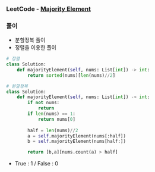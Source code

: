 ### LeetCode - [Majority Element](https://leetcode.com/problems/majority-element/)

### 풀이

* 분할정복 풀이
* 정렬을 이용한 풀이

```Python
# 정렬
class Solution:
    def majorityElement(self, nums: List[int]) -> int:
        return sorted(nums)[len(nums)//2]

# 분할정복
class Solution:
    def majorityElement(self, nums: List[int]) -> int:
        if not nums:
            return
        if len(nums) == 1:
            return nums[0]
        
        half = len(nums)//2
        a = self.majorityElement(nums[:half])
        b = self.majorityElement(nums[half:])

        return [b,a][nums.count(a) > half]
```

* True : 1 / False : 0